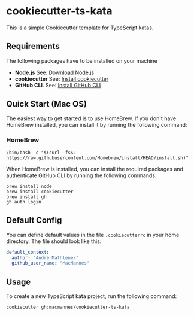 # cookiecutter-ts-kata

This is a simple Cookiecutter template for TypeScript katas.

## Requirements

The following packages have to be installed on your machine

-  **Node.js** See: [Download Node.js](https://nodejs.org/en/download/package-manager)
-  **cookiecutter** See: [Install cookiecutter](https://cookiecutter.readthedocs.io/en/1.7.0/installation.html)
-  **GitHub CLI**. See: [Install GitHub CLI](https://cli.github.com/manual/installation)

## Quick Start (Mac OS)

The easiest way to get started is to use HomeBrew. If you don't have HomeBrew installed, you can install it by running the following command:

### HomeBrew 

```shell
/bin/bash -c "$(curl -fsSL https://raw.githubusercontent.com/Homebrew/install/HEAD/install.sh)"
```

When HomeBrew is installed, you can install the required packages and authenticate GitHub CLI by running the following commands:

```shell
brew install node
brew install cookiecutter
brew install gh
gh auth login
```

## Default Config

You can define default values in the file `.cookiecutterrc` in your home directory. The file should look like this:

```yaml
default_context:
  author: "André Mathlener"
  github_user_name: "MacMannes"
```

## Usage

To create a new TypeScript kata project, run the following command:

```shell
cookiecutter gh:macmannes/cookiecutter-ts-kata
```